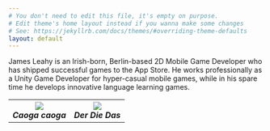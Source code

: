 ```yaml
---
# You don't need to edit this file, it's empty on purpose.
# Edit theme's home layout instead if you wanna make some changes
# See: https://jekyllrb.com/docs/themes/#overriding-theme-defaults
layout: default
---
```


James Leahy is an Irish-born, Berlin-based 2D Mobile Game Developer who has shipped successful games to the App Store. He works professionally as a Unity Game Developer for hyper-casual mobile games, while in his spare time he develops innovative language learning games.

<table style="width:100%" height="100%" cellspacing="25" cellpadding="0">
  <tr>
    <th align="center"><a href="{{page.url}}games/caogacaoga/"><img src="{{site.url}}/assets/images/games/caogacaoga/icon.png"></a>
    <br><b><em>Caoga caoga</em></b></th>
    <th align="center"><a href="{{page.url}}games/derdiedas/"><img src="{{site.url}}/assets/images/games/derdiedas/iconAndroid.png"></a>
    <br><b><em>Der Die Das</em></b></th>
  </tr>
</table>
<p></p>

As an audiovisual artist, James has performed internationally in Ireland, Germany, Italy, Poland, the United Kingdom and Ukraine. His artwork has been exhibited in Ireland and the United Kingdom.

James is an active educator who often conducts workshops within the Creative Coding sphere, especially *Programming for Artists*, while he gives talks at Game Development Conferences when possible.

<table style="width:100%" height="100%" cellspacing="25" cellpadding="0">
  <tr>
    <th align="center"><a href="mailto:defuncart@gmail.com"><img src="{{site.url}}/assets/images/contact/email.png"></a></th>
    <th align="center"><a href="http://github.com/defuncart/"><img src="{{site.url}}/assets/images/contact/github.png"></a></th>
    <th align="center"><a href="http://defuncart.itch.io"><img src="{{site.url}}/assets/images/contact/itchio.png"></a></th>
    <th align="center"><a href="https://www.linkedin.com/in/jamesjleahy/"><img src="{{site.url}}/assets/images/contact/linkedin.png"></a></th>
    <th align="center"><a href="http://www.twitter.com/defuncart"><img src="{{site.url}}/assets/images/contact/twitter.png"></a></th>
  </tr>
</table>

